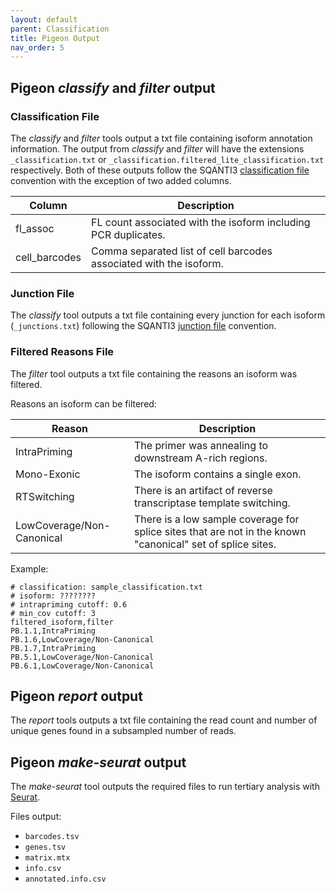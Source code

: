 ```yaml
---
layout: default
parent: Classification
title: Pigeon Output
nav_order: 5
---
```


## Pigeon _classify_ and _filter_ output

### Classification File

The _classify_ and _filter_ tools output a txt file containing isoform annotation information.
The output from _classify_ and _filter_ will have the extensions `_classification.txt` or `_classification.filtered_lite_classification.txt` respectively.
Both of these outputs follow the SQANTI3 [classification file](https://github.com/ConesaLab/SQANTI3/wiki/Understanding-the-output-of-SQANTI3-QC#glossary-of-classification-file-columns-classificationtxt) convention with the exception of two added columns.

| Column | Description |
| ------ | ----------- |
| fl_assoc | FL count associated with the isoform including PCR duplicates. |
| cell_barcodes | Comma separated list of cell barcodes associated with the isoform. |

### Junction File

The _classify_ tool outputs a txt file containing every junction for each isoform (`_junctions.txt`) following the SQANTI3 [junction file](https://github.com/ConesaLab/SQANTI3/wiki/Understanding-the-output-of-SQANTI3-QC#glossary-of-classification-file-columns-classificationtxt) convention.

### Filtered Reasons File

The _filter_ tool outputs a txt file containing the reasons an isoform was filtered.

Reasons an isoform can be filtered:

| Reason | Description |
| ------ | ----------- |
| IntraPriming | The primer was annealing to downstream A-rich regions. |
| Mono-Exonic | The isoform contains a single exon. |
| RTSwitching | There is an artifact of reverse transcriptase template switching. |
| LowCoverage/Non-Canonical | There is a low sample coverage for splice sites that are not in the known "canonical" set of splice sites. |

Example:

```
# classification: sample_classification.txt
# isoform: ????????
# intrapriming cutoff: 0.6
# min_cov cutoff: 3
filtered_isoform,filter
PB.1.1,IntraPriming
PB.1.6,LowCoverage/Non-Canonical
PB.1.7,IntraPriming
PB.5.1,LowCoverage/Non-Canonical
PB.6.1,LowCoverage/Non-Canonical
```

## Pigeon _report_ output

The _report_ tools outputs a txt file containing the read count and number of unique genes found in a subsampled number of reads.

## Pigeon _make-seurat_ output

The _make-seurat_ tool outputs the required files to run tertiary analysis with [Seurat](https://satijalab.org/seurat/).

Files output:
 - `barcodes.tsv`
 - `genes.tsv`
 - `matrix.mtx`
 - `info.csv`
 - `annotated.info.csv`
